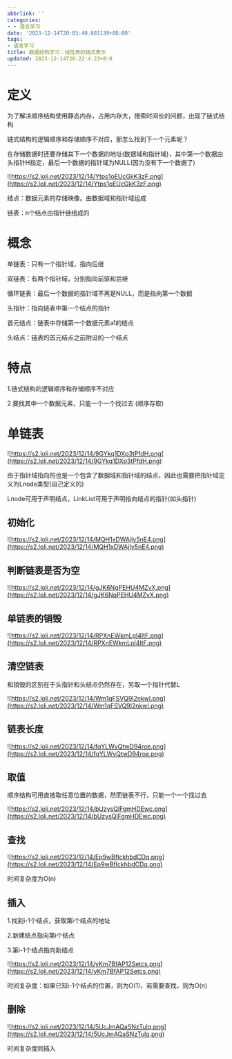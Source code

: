 ```yaml
---
abbrlink: ''
categories:
- - 语言学习
date: '2023-12-14T20:03:40.681139+08:00'
tags:
- 语言学习
title: 数据结构学习：线性表的链式表示
updated: 2023-12-14T20:22:4.23+8:0
---
```

# 定义

为了解决顺序结构使用静态内存，占用内存大，搜索时间长的问题，出现了链式结构

链式结构的逻辑顺序和存储顺序不对应，那怎么找到下一个元素呢？

在存储数据时还要存储其下一个数据的地址(数据域和指针域)，其中第一个数据由头指针H指定，最后一个数据的指针域为NULL(因为没有下一个数据了)

![https://s2.loli.net/2023/12/14/Ytps1oEUcGkK3zF.png](https://s2.loli.net/2023/12/14/Ytps1oEUcGkK3zF.png)

结点：数据元素的存储映像。由数据域和指针域组成

链表：n个结点由指针链组成的


# 概念

单链表：只有一个指针域，指向后继

双链表：有两个指针域，分别指向前驱和后继

循环链表：最后一个数据的指针域不再是NULL，而是指向第一个数据


头指针：指向链表中第一个结点的指针

首元结点：链表中存储第一个数据元素a1的结点

头结点：链表的首元结点之前附设的一个结点


# 特点

1.链式结构的逻辑顺序和存储顺序不对应

2.要找其中一个数据元素，只能一个一个找过去 (顺序存取)


# 单链表

![https://s2.loli.net/2023/12/14/9GYkq1DXp3tPfdH.png](https://s2.loli.net/2023/12/14/9GYkq1DXp3tPfdH.png)

由于指针域指向的也是一个包含了数据域和指针域的结点，因此也需要把指针域定义为Lnode类型(自己定义的)

Lnode可用于声明结点，LinkList可用于声明指向结点的指针(如头指针)


## 初始化

![https://s2.loli.net/2023/12/14/MQH1xDWAjIy5nE4.png](https://s2.loli.net/2023/12/14/MQH1xDWAjIy5nE4.png)


## 判断链表是否为空

![https://s2.loli.net/2023/12/14/gJK6NqPEHU4MZvX.png](https://s2.loli.net/2023/12/14/gJK6NqPEHU4MZvX.png)


## 单链表的销毁

![https://s2.loli.net/2023/12/14/RPXnEWkmLpI4ltF.png](https://s2.loli.net/2023/12/14/RPXnEWkmLpI4ltF.png)


## 清空链表

和销毁的区别在于头指针和头结点仍然存在，另取一个指针代替L

![https://s2.loli.net/2023/12/14/Wm1qFSVQ9I2nkwl.png](https://s2.loli.net/2023/12/14/Wm1qFSVQ9I2nkwl.png)


## 链表长度

![https://s2.loli.net/2023/12/14/fqYLWyQtwD94roe.png](https://s2.loli.net/2023/12/14/fqYLWyQtwD94roe.png)


## 取值

顺序结构可用直接取任意位置的数据，然而链表不行，只能一个一个找过去

![https://s2.loli.net/2023/12/14/bUzysQlFgmHDEwc.png](https://s2.loli.net/2023/12/14/bUzysQlFgmHDEwc.png)


## 查找

![https://s2.loli.net/2023/12/14/Ep9wBfIckhbdCDq.png](https://s2.loli.net/2023/12/14/Ep9wBfIckhbdCDq.png)

时间复杂度为O(n)

## 插入

1.找到i-1个结点，获取第i个结点的地址

2.新建结点指向第i个结点

3.第i-1个结点指向新结点

![https://s2.loli.net/2023/12/14/yKm7BfAP12Setcs.png](https://s2.loli.net/2023/12/14/yKm7BfAP12Setcs.png)

时间复杂度：如果已知i-1个结点的位置，则为O(1)，若需要查找，则为O(n)

## 删除

![https://s2.loli.net/2023/12/14/5UcJmAQaSNzTulq.png](https://s2.loli.net/2023/12/14/5UcJmAQaSNzTulq.png)

时间复杂度同插入
